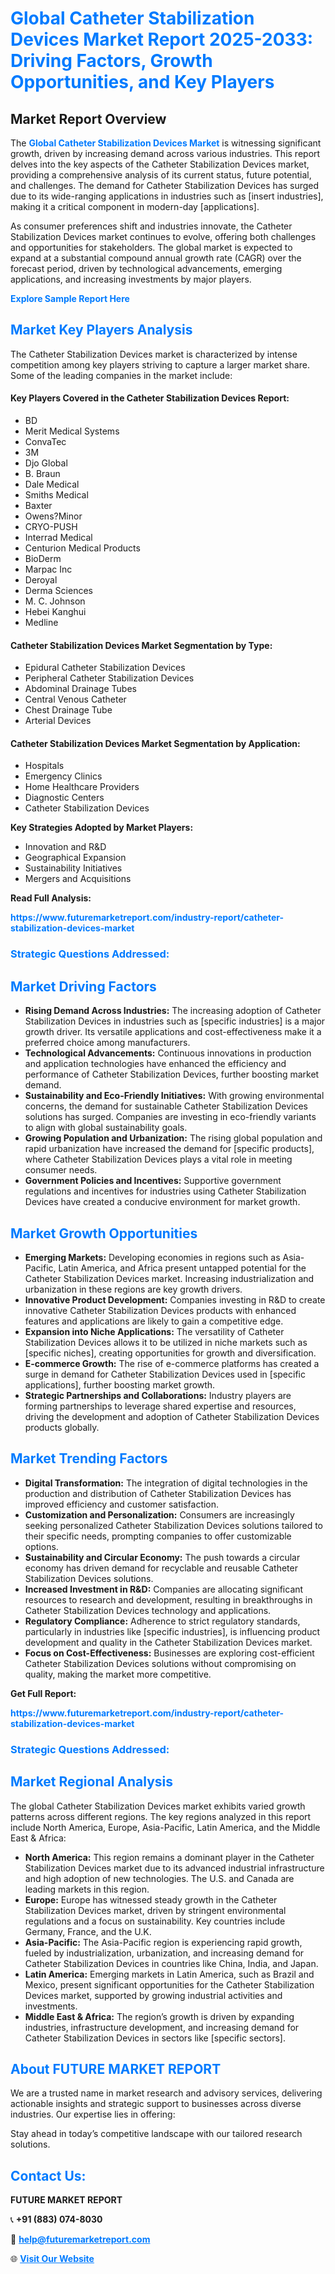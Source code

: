 <h1 style="color: #007BFF;">Global Catheter Stabilization Devices Market Report 2025-2033: Driving Factors, Growth Opportunities, and Key Players</h1>

<section id="overview">
<h2>Market Report Overview</h2>
<p>The <a href="https://www.futuremarketreport.com/industry-report/catheter-stabilization-devices-market" style="color: #007BFF; text-decoration: none;"><strong>Global Catheter Stabilization Devices Market</strong></a> is witnessing significant growth, driven by increasing demand across various industries. This report delves into the key aspects of the Catheter Stabilization Devices market, providing a comprehensive analysis of its current status, future potential, and challenges. The demand for Catheter Stabilization Devices has surged due to its wide-ranging applications in industries such as [insert industries], making it a critical component in modern-day [applications].</p>
<p>As consumer preferences shift and industries innovate, the Catheter Stabilization Devices market continues to evolve, offering both challenges and opportunities for stakeholders. The global market is expected to expand at a substantial compound annual growth rate (CAGR) over the forecast period, driven by technological advancements, emerging applications, and increasing investments by major players.</p>
</section>

<section id="overview">
<p><a href="https://www.futuremarketreport.com/request-sample/reportId=122867" style="color: #007BFF; text-decoration: none;"><strong>Explore Sample Report Here</strong></a></p>
</section>

<section id="key-players">
<h2 style="color: #007BFF;">Market Key Players Analysis</h2>
<p>The Catheter Stabilization Devices market is characterized by intense competition among key players striving to capture a larger market share. Some of the leading companies in the market include:</p>
<h4>Key Players Covered in the Catheter Stabilization Devices Report:</h4>
<ul><li>BD</li><li>Merit Medical Systems</li><li>ConvaTec</li><li>3M</li><li>Djo Global</li><li>B. Braun</li><li>Dale Medical</li><li>Smiths Medical</li><li>Baxter</li><li>Owens?Minor</li><li>CRYO-PUSH</li><li>Interrad Medical</li><li>Centurion Medical Products</li><li>BioDerm</li><li>Marpac Inc</li><li>Deroyal</li><li>Derma Sciences</li><li>M. C. Johnson</li><li>Hebei Kanghui</li><li>Medline</li></ul>
<h4>Catheter Stabilization Devices Market Segmentation by Type:</h4>
<ul><li>Epidural Catheter Stabilization Devices</li><li>Peripheral Catheter Stabilization Devices</li><li>Abdominal Drainage Tubes</li><li>Central Venous Catheter</li><li>Chest Drainage Tube</li><li>Arterial Devices</li></ul>

<h4>Catheter Stabilization Devices Market Segmentation by Application:</h4>
<ul><li>Hospitals</li><li>Emergency Clinics</li><li>Home Healthcare Providers</li><li>Diagnostic Centers</li><li>Catheter Stabilization Devices</li></ul>
<p><strong>Key Strategies Adopted by Market Players:</strong></p>
<ul>
<li>Innovation and R&D</li>
<li>Geographical Expansion</li>
<li>Sustainability Initiatives</li>
<li>Mergers and Acquisitions</li>
</ul>
</section>

<section>
<p><strong>Read Full Analysis: </strong></p><a href="https://www.futuremarketreport.com/industry-report/catheter-stabilization-devices-market" style="color: #007BFF; text-decoration: none;"><strong>https://www.futuremarketreport.com/industry-report/catheter-stabilization-devices-market</strong></a>
<h3 style="color: #007BFF;">Strategic Questions Addressed:</h3>
</section>

<section id="driving-factors">
<h2 style="color: #007BFF;">Market Driving Factors</h2>
<ul>
<li><strong>Rising Demand Across Industries:</strong> The increasing adoption of Catheter Stabilization Devices in industries such as [specific industries] is a major growth driver. Its versatile applications and cost-effectiveness make it a preferred choice among manufacturers.</li>
<li><strong>Technological Advancements:</strong> Continuous innovations in production and application technologies have enhanced the efficiency and performance of Catheter Stabilization Devices, further boosting market demand.</li>
<li><strong>Sustainability and Eco-Friendly Initiatives:</strong> With growing environmental concerns, the demand for sustainable Catheter Stabilization Devices solutions has surged. Companies are investing in eco-friendly variants to align with global sustainability goals.</li>
<li><strong>Growing Population and Urbanization:</strong> The rising global population and rapid urbanization have increased the demand for [specific products], where Catheter Stabilization Devices plays a vital role in meeting consumer needs.</li>
<li><strong>Government Policies and Incentives:</strong> Supportive government regulations and incentives for industries using Catheter Stabilization Devices have created a conducive environment for market growth.</li>
</ul>
</section>

<section id="growth-opportunities">
<h2 style="color: #007BFF;">Market Growth Opportunities</h2>
<ul>
<li><strong>Emerging Markets:</strong> Developing economies in regions such as Asia-Pacific, Latin America, and Africa present untapped potential for the Catheter Stabilization Devices market. Increasing industrialization and urbanization in these regions are key growth drivers.</li>
<li><strong>Innovative Product Development:</strong> Companies investing in R&D to create innovative Catheter Stabilization Devices products with enhanced features and applications are likely to gain a competitive edge.</li>
<li><strong>Expansion into Niche Applications:</strong> The versatility of Catheter Stabilization Devices allows it to be utilized in niche markets such as [specific niches], creating opportunities for growth and diversification.</li>
<li><strong>E-commerce Growth:</strong> The rise of e-commerce platforms has created a surge in demand for Catheter Stabilization Devices used in [specific applications], further boosting market growth.</li>
<li><strong>Strategic Partnerships and Collaborations:</strong> Industry players are forming partnerships to leverage shared expertise and resources, driving the development and adoption of Catheter Stabilization Devices products globally.</li>
</ul>
</section>

<section id="trending-factors">
<h2 style="color: #007BFF;">Market Trending Factors</h2>
<ul>
<li><strong>Digital Transformation:</strong> The integration of digital technologies in the production and distribution of Catheter Stabilization Devices has improved efficiency and customer satisfaction.</li>
<li><strong>Customization and Personalization:</strong> Consumers are increasingly seeking personalized Catheter Stabilization Devices solutions tailored to their specific needs, prompting companies to offer customizable options.</li>
<li><strong>Sustainability and Circular Economy:</strong> The push towards a circular economy has driven demand for recyclable and reusable Catheter Stabilization Devices solutions.</li>
<li><strong>Increased Investment in R&D:</strong> Companies are allocating significant resources to research and development, resulting in breakthroughs in Catheter Stabilization Devices technology and applications.</li>
<li><strong>Regulatory Compliance:</strong> Adherence to strict regulatory standards, particularly in industries like [specific industries], is influencing product development and quality in the Catheter Stabilization Devices market.</li>
<li><strong>Focus on Cost-Effectiveness:</strong> Businesses are exploring cost-efficient Catheter Stabilization Devices solutions without compromising on quality, making the market more competitive.</li>
</ul>
</section>

<section>
<p><strong>Get Full Report: </strong></p><a href="https://www.futuremarketreport.com/industry-report/catheter-stabilization-devices-market" style="color: #007BFF; text-decoration: none;"><strong>https://www.futuremarketreport.com/industry-report/catheter-stabilization-devices-market</strong></a>
<h3 style="color: #007BFF;">Strategic Questions Addressed:</h3>
</section>


<section id="regional-analysis">
<h2 style="color: #007BFF;">Market Regional Analysis</h2>
<p>The global Catheter Stabilization Devices market exhibits varied growth patterns across different regions. The key regions analyzed in this report include North America, Europe, Asia-Pacific, Latin America, and the Middle East & Africa:</p>
<ul>
<li><strong>North America:</strong> This region remains a dominant player in the Catheter Stabilization Devices market due to its advanced industrial infrastructure and high adoption of new technologies. The U.S. and Canada are leading markets in this region.</li>
<li><strong>Europe:</strong> Europe has witnessed steady growth in the Catheter Stabilization Devices market, driven by stringent environmental regulations and a focus on sustainability. Key countries include Germany, France, and the U.K.</li>
<li><strong>Asia-Pacific:</strong> The Asia-Pacific region is experiencing rapid growth, fueled by industrialization, urbanization, and increasing demand for Catheter Stabilization Devices in countries like China, India, and Japan.</li>
<li><strong>Latin America:</strong> Emerging markets in Latin America, such as Brazil and Mexico, present significant opportunities for the Catheter Stabilization Devices market, supported by growing industrial activities and investments.</li>
<li><strong>Middle East & Africa:</strong> The region’s growth is driven by expanding industries, infrastructure development, and increasing demand for Catheter Stabilization Devices in sectors like [specific sectors].</li>
</ul>
</section>

<footer>
<h2 style="color: #007BFF;">About FUTURE MARKET REPORT</h2>
<p>We are a trusted name in market research and advisory services, delivering actionable insights and strategic support to businesses across diverse industries. Our expertise lies in offering:</p>

<p>Stay ahead in today’s competitive landscape with our tailored research solutions.</p>

<h2 style="color: #007BFF;">Contact Us:</h2>
<p><strong>FUTURE MARKET REPORT</strong></p>
<p>📞 <strong>+91 (883) 074-8030</strong></p>
<p>📧 <strong><a href="mailto:help@futuremarketreport.com" style="color: #007BFF;">help@futuremarketreport.com</a></strong></p>
<p>🌐 <strong><a href="https://www.futuremarketreport.com/" style="color: #007BFF;">Visit Our Website</a></strong></p>
</footer>